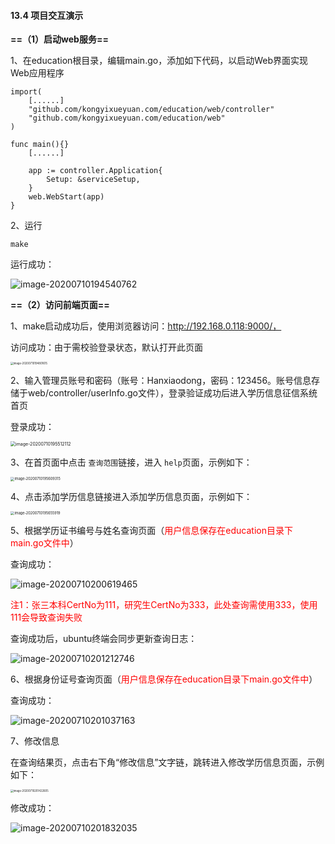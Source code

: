 #### 13.4 项目交互演示

**==（1）启动web服务==**

1、在education根目录，编辑main.go，添加如下代码，以启动Web界面实现Web应用程序

```
import(
    [......]
    "github.com/kongyixueyuan.com/education/web/controller"
    "github.com/kongyixueyuan.com/education/web"
)

func main(){}
    [......]

    app := controller.Application{
        Setup: &serviceSetup,
    }
    web.WebStart(app)
}
```

2、运行

```
make
```

运行成功：

![image-20200710194540762](https://tva1.sinaimg.cn/large/007S8ZIlly1ggqr33fk5tj31ah0kpwq3.jpg)



**==（2）访问前端页面==**

1、make启动成功后，使用浏览器访问：http://192.168.0.118:9000/，

访问成功：由于需校验登录状态，默认打开此页面

<img src="https://tva1.sinaimg.cn/large/007S8ZIlly1ggqr332up8j31e40u0acp.jpg" alt="image-20200710194801615" style="zoom:30%;" />

2、输入管理员账号和密码（账号：Hanxiaodong，密码：123456。账号信息存储于web/controller/userInfo.go文件），登录验证成功后进入学历信息征信系统首页

登录成功：

<img src="https://tva1.sinaimg.cn/large/007S8ZIlly1ggqr34heuaj31720lin1b.jpg" alt="image-20200710195512112" style="zoom:50%;" />

3、在首页面中点击 `查询范围`链接，进入 `help`页面，示例如下：

<img src="https://tva1.sinaimg.cn/large/007S8ZIlly1ggqr30tq7zj31n60ss441.jpg" alt="image-20200710195609315" style="zoom:40%;" />

4、点击添加学历信息链接进入添加学历信息页面，示例如下：

<img src="https://tva1.sinaimg.cn/large/007S8ZIlly1ggqr34ynnjj317o0u0tcn.jpg" alt="image-20200710195655919" style="zoom:40%;" />

5、根据学历证书编号与姓名查询页面（<font color=red>用户信息保存在education目录下main.go文件中</font>）

查询成功：

![image-20200710200619465](https://tva1.sinaimg.cn/large/007S8ZIlly1ggqr35cjwxj31is0ja42g.jpg)

<font color=red>注1：张三本科CertNo为111，研究生CertNo为333，此处查询需使用333，使用111会导致查询失败</font>

查询成功后，ubuntu终端会同步更新查询日志：

![image-20200710201212746](https://tva1.sinaimg.cn/large/007S8ZIlly1ggqr31k5ppj318y024t9b.jpg)



6、根据身份证号查询页面（<font color=red>用户信息保存在education目录下main.go文件中</font>）

查询成功：

![image-20200710201037163](https://tva1.sinaimg.cn/large/007S8ZIlly1ggqr33wfjej31jm0qan2i.jpg)

7、修改信息

在查询结果页，点击右下角“修改信息”文字链，跳转进入修改学历信息页面，示例如下：

<img src="https://tva1.sinaimg.cn/large/007S8ZIlly1ggqr32ajagj315w0u0adw.jpg" alt="image-20200710201422605" style="zoom:30%;" />

修改成功：

![image-20200710201832035](https://tva1.sinaimg.cn/large/007S8ZIlly1ggqr35wlm6j31k60sawki.jpg)











